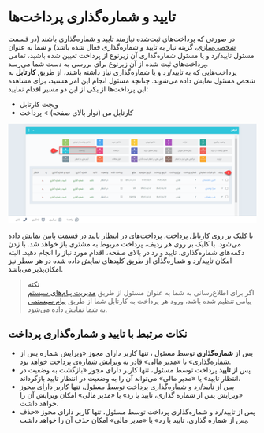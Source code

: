 # تایید و شماره‌گذاری پرداخت‌ها
در صورتی که پرداخت‌های ثبت‌شده نیازمند تایید و شماره‌گذاری باشند (در قسمت [شخصی‌سازی](https://github.com/1stco/PayamGostarDocs/tree/master/Help/Settings/Personalization-crm/Factor-management/Factor-management.md)، گزینه نیاز به تایید و شماره‌گذاری فعال شده باشد) و شما به عنوان مسئول تایید/رد و یا مسئول شماره‌گذاری آن زیرنوع از پرداخت تعیین شده باشید، تمامی پرداخت‌های ثبت شده از آن زیرنوع برای بررسی به دست شما می‌رسد.<br>
پرداخت‌هایی که به تایید/رد و یا شماره‌گذاری نیاز داشته باشند، از طریق **کارتابل** به شخص مسئول نمایش داده می‌شوند. چنانچه مسئول انجام این امر هستید، برای مشاهده این پرداخت‌ها از یکی از این دو مسیر اقدام نمایید:
- ویجت کارتابل
- کارتابل من (نوار بالای صفحه) > پرداخت<br>

![کارتابل تایید و شماره‌گذاری پرداخت‌ها ](./Images/payment-confirmation-cartable.png)

با کلیک بر روی کارتابل پرداخت، پرداخت‌های در انتظار تایید در قسمت پایین نمایش داده می‌شود. با کلیک بر روی هر ردیف، پرداخت مربوط به مشتری باز خواهد شد. با زدن دکمه‌های شماره‌گذاری، تایید و رد در بالای صفحه، اقدام مورد نیاز را انجام دهید. البته امکان تایید/رد و شماره‌‌گذای از طریق کلیدهای نمایش داده شده در هر سطر نیز امکان‌پذیر می‌باشد.
 
> **نکته**<br>
> اگر برای اطلاع‌رسانی به شما به عنوان مسئول از طریق [ مدیریت پیام‌های سیستم](https://github.com/1stco/PayamGostarDocs/blob/master/Help/Basic-Information/Manage-system-messages/Manage-system-messages.md) پیامی تنظیم شده باشد، ورود هر پرداخت به کارتابل شما از طریق [پیام سیستمی](https://github.com/1stco/PayamGostarDocs/blob/master/Help/home/NotificationManagement2.6.0.md) به شما نمایش داده می‌شود.<br>

## نکات مرتبط با تایید و شماره‌گذاری پرداخت
- پس از **شماره‌گذاری** توسط مسئول
، تنها کاربر دارای مجوز «ویرایش شماره پس از شماره‌گذاری» یا «مدیر مالی» قادر به ویرایش شماره‌ی پرداخت خواهد بود.
- پس از **تایید** 
پرداخت توسط مسئول، تنها کاربر دارای مجوز «بازگشت به وضعیت در انتظار تایید» یا «مدیر مالی» می‌تواند آن را به وضعیت در انتظار تایید بازگرداند.
- پس از تایید/رد و شماره‌گذاری پرداخت توسط مسئول، تنها کاربر دارای مجوز «ویرایش پس از شماره گذاری، تایید یا رد» یا «مدیر مالی» امکان ویرایش آن را خواهد داشت.
- پس از تایید/رد و شماره‌گذاری پرداخت توسط مسئول، تنها کاربر دارای مجوز «حذف پس از شماره گذاری، تایید یا رد» یا «مدیر مالی» امکان حذف آن را خواهد داشت.
